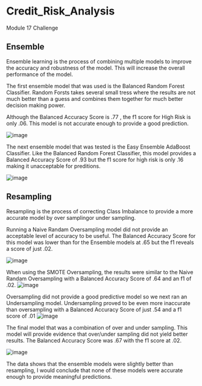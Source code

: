# Credit_Risk_Analysis
Module 17 Challenge

## Ensemble
Ensemble learning is the process of combining multiple models to improve the accuracy and robustness of the model. This will increase the overall performance of the model. 


The first ensemble model that was used is the Balanced Random Forest Classifier. Random Forsts takes several small tress where the results are not much better than a guess and combines them together for much better decision making power. 

Although the Balanced Accuracy Score is .77 , the f1 score for High Risk is only .06. This model is not accurate enough to provide a good prediction.

![image](https://user-images.githubusercontent.com/88912539/151712709-8ad67566-9c19-4659-9fc9-60194a45304e.png)


The next ensemble model that was tested is the Easy Ensemble AdaBoost Classifier. Like the Balanced Random Forest Classifier, this model provides a Balanced Accuracy Score of .93 but the f1 score for high risk is only .16 making it unacceptable for preditions.

![image](https://user-images.githubusercontent.com/88912539/151712725-e88b8f74-2040-48b1-87d7-12a7d8676c72.png)


## Resampling 

Resampling is the process of correcting Class Imbalance to provide a more accurate model by over samplingor under sampling. 

Running a Naive Randam Oversampling model did not provide an acceptable level of accuracy to be useful. The Balanced Accuracy Score for this model was lower than for the Ensemble models at .65 but the f1 reveals a score of just .02. 

![image](https://user-images.githubusercontent.com/88912539/151712798-9bd43e94-6ed5-4376-917d-6261d4e338a7.png)


When using the SMOTE Oversampling, the results were similar to the Naive Randam Oversampling with a Balanced Accuracy Score of .64 and an f1 of .02. 
![image](https://user-images.githubusercontent.com/88912539/151712806-0999e687-c4e3-4ffd-942c-847ea17014d8.png)


Oversampling did not provide a good predictive model so we next ran an Undersampling model. Undersampling proved to be even more inaccurate than oversampling with a Balanced Accuracy Score of just .54 and a f1 score of .01
![image](https://user-images.githubusercontent.com/88912539/151712817-a43fd5b9-d55b-46e7-832e-f01e03c7d007.png)


The final model that was a combination of over and under sampling. This model will provide evidence that over/under sampling did not yield better results. The Balanced Accuracy Score was .67 with the f1 score at .02. 

![image](https://user-images.githubusercontent.com/88912539/151712918-c6bc2c55-707c-48c3-963b-7a34e0cb3d40.png)

The data shows that the ensemble models were slightly better than resampling, I would conclude that none of these models were accurate enough to provide meaningful predictions. 

